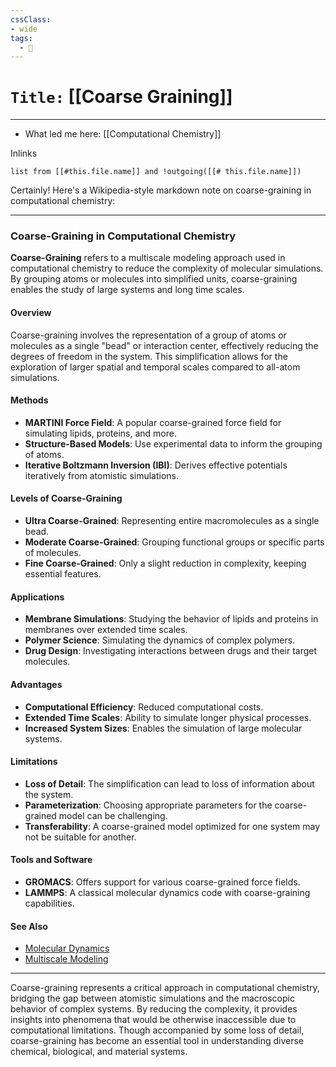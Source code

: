 ```yaml
---
cssClass:
- wide
tags:
  - 🧪
---
```


# `Title:` [[Coarse Graining]]
--- 

- What led me here: [[Computational Chemistry]]

Inlinks
```dataview 
list from [[#this.file.name]] and !outgoing([[# this.file.name]]) 
```

Certainly! Here's a Wikipedia-style markdown note on coarse-graining in computational chemistry:

---

### Coarse-Graining in Computational Chemistry

**Coarse-Graining** refers to a multiscale modeling approach used in computational chemistry to reduce the complexity of molecular simulations. By grouping atoms or molecules into simplified units, coarse-graining enables the study of large systems and long time scales.

#### Overview

Coarse-graining involves the representation of a group of atoms or molecules as a single "bead" or interaction center, effectively reducing the degrees of freedom in the system. This simplification allows for the exploration of larger spatial and temporal scales compared to all-atom simulations.

#### Methods

- **MARTINI Force Field**: A popular coarse-grained force field for simulating lipids, proteins, and more.
- **Structure-Based Models**: Use experimental data to inform the grouping of atoms.
- **Iterative Boltzmann Inversion (IBI)**: Derives effective potentials iteratively from atomistic simulations.

#### Levels of Coarse-Graining

- **Ultra Coarse-Grained**: Representing entire macromolecules as a single bead.
- **Moderate Coarse-Grained**: Grouping functional groups or specific parts of molecules.
- **Fine Coarse-Grained**: Only a slight reduction in complexity, keeping essential features.

#### Applications

- **Membrane Simulations**: Studying the behavior of lipids and proteins in membranes over extended time scales.
- **Polymer Science**: Simulating the dynamics of complex polymers.
- **Drug Design**: Investigating interactions between drugs and their target molecules.

#### Advantages

- **Computational Efficiency**: Reduced computational costs.
- **Extended Time Scales**: Ability to simulate longer physical processes.
- **Increased System Sizes**: Enables the simulation of large molecular systems.

#### Limitations

- **Loss of Detail**: The simplification can lead to loss of information about the system.
- **Parameterization**: Choosing appropriate parameters for the coarse-grained model can be challenging.
- **Transferability**: A coarse-grained model optimized for one system may not be suitable for another.

#### Tools and Software

- **GROMACS**: Offers support for various coarse-grained force fields.
- **LAMMPS**: A classical molecular dynamics code with coarse-graining capabilities.

#### See Also

- [Molecular Dynamics](https://en.wikipedia.org/wiki/Molecular_dynamics)
- [Multiscale Modeling](https://en.wikipedia.org/wiki/Multiscale_modeling)

---

Coarse-graining represents a critical approach in computational chemistry, bridging the gap between atomistic simulations and the macroscopic behavior of complex systems. By reducing the complexity, it provides insights into phenomena that would be otherwise inaccessible due to computational limitations. Though accompanied by some loss of detail, coarse-graining has become an essential tool in understanding diverse chemical, biological, and material systems.